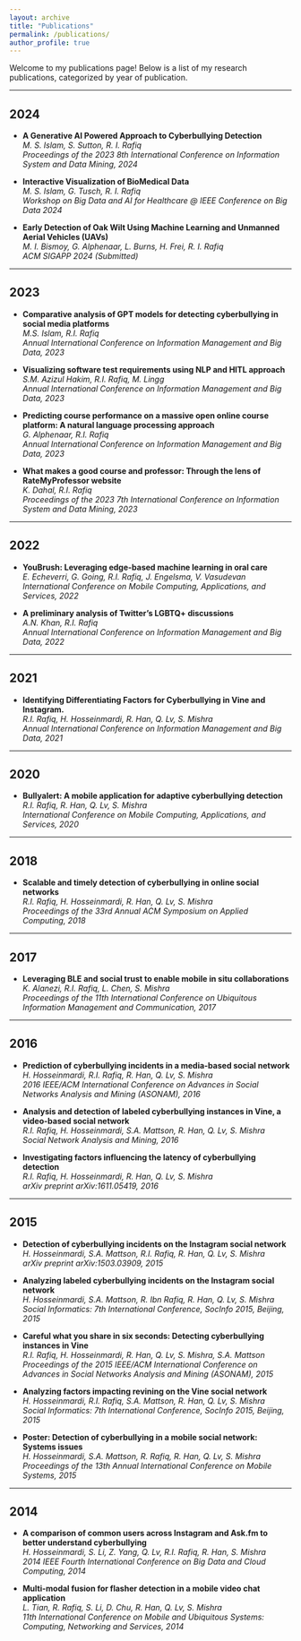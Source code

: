```yaml
---
layout: archive
title: "Publications"
permalink: /publications/
author_profile: true
---
```


<!-- {% if author.googlescholar %}
  You can also find my articles on <u><a href="{{author.googlescholar}}">my Google Scholar profile</a>.</u>
{% endif %}

{% include base_path %}

{% for post in site.publications reversed %}
  {% include archive-single.html %}
{% endfor %} -->

Welcome to my publications page! Below is a list of my research publications, categorized by year of publication.

---

## 2024
- **A Generative AI Powered Approach to Cyberbullying Detection**  
  *M. S. Islam, S. Sutton, R. I. Rafiq*  
  *Proceedings of the 2023 8th International Conference on Information System and Data Mining, 2024*

- **Interactive Visualization of BioMedical Data**  
*M. S. Islam, G. Tusch, R. I. Rafiq*  
*Workshop on Big Data and AI for Healthcare @ IEEE Conference on Big Data 2024*

- **Early Detection of Oak Wilt Using Machine Learning and Unmanned Aerial Vehicles (UAVs)**  
*M. I. Bismoy, G. Alphenaar, L. Burns, H. Frei, R. I. Rafiq*  
*ACM SIGAPP 2024 (Submitted)*

---

## 2023
- **Comparative analysis of GPT models for detecting cyberbullying in social media platforms**  
  *M.S. Islam, R.I. Rafiq*  
  *Annual International Conference on Information Management and Big Data, 2023*

- **Visualizing software test requirements using NLP and HITL approach**  
  *S.M. Azizul Hakim, R.I. Rafiq, M. Lingg*  
  *Annual International Conference on Information Management and Big Data, 2023*

- **Predicting course performance on a massive open online course platform: A natural language processing approach**  
  *G. Alphenaar, R.I. Rafiq*  
  *Annual International Conference on Information Management and Big Data, 2023*

- **What makes a good course and professor: Through the lens of RateMyProfessor website**  
  *K. Dahal, R.I. Rafiq*  
  *Proceedings of the 2023 7th International Conference on Information System and Data Mining, 2023*

---

## 2022
- **YouBrush: Leveraging edge-based machine learning in oral care**  
  *E. Echeverri, G. Going, R.I. Rafiq, J. Engelsma, V. Vasudevan*  
  *International Conference on Mobile Computing, Applications, and Services, 2022*

- **A preliminary analysis of Twitter’s LGBTQ+ discussions**  
  *A.N. Khan, R.I. Rafiq*  
  *Annual International Conference on Information Management and Big Data, 2022*

---

## 2021
- **Identifying Differentiating Factors for Cyberbullying in Vine and Instagram.**  
  *R.I. Rafiq, H. Hosseinmardi, R. Han, Q. Lv, S. Mishra*  
  *Annual International Conference on Information Management and Big Data, 2021*

---

## 2020
- **Bullyalert: A mobile application for adaptive cyberbullying detection**  
  *R.I. Rafiq, R. Han, Q. Lv, S. Mishra*  
  *International Conference on Mobile Computing, Applications, and Services, 2020*

---

## 2018
- **Scalable and timely detection of cyberbullying in online social networks**  
  *R.I. Rafiq, H. Hosseinmardi, R. Han, Q. Lv, S. Mishra*  
  *Proceedings of the 33rd Annual ACM Symposium on Applied Computing, 2018*

---

## 2017
- **Leveraging BLE and social trust to enable mobile in situ collaborations**  
  *K. Alanezi, R.I. Rafiq, L. Chen, S. Mishra*  
  *Proceedings of the 11th International Conference on Ubiquitous Information Management and Communication, 2017*

---

## 2016
- **Prediction of cyberbullying incidents in a media-based social network**  
  *H. Hosseinmardi, R.I. Rafiq, R. Han, Q. Lv, S. Mishra*  
  *2016 IEEE/ACM International Conference on Advances in Social Networks Analysis and Mining (ASONAM), 2016*

- **Analysis and detection of labeled cyberbullying instances in Vine, a video-based social network**  
  *R.I. Rafiq, H. Hosseinmardi, S.A. Mattson, R. Han, Q. Lv, S. Mishra*  
  *Social Network Analysis and Mining, 2016*

- **Investigating factors influencing the latency of cyberbullying detection**  
  *R.I. Rafiq, H. Hosseinmardi, R. Han, Q. Lv, S. Mishra*  
  *arXiv preprint arXiv:1611.05419, 2016*

---

## 2015
- **Detection of cyberbullying incidents on the Instagram social network**  
  *H. Hosseinmardi, S.A. Mattson, R.I. Rafiq, R. Han, Q. Lv, S. Mishra*  
  *arXiv preprint arXiv:1503.03909, 2015*

- **Analyzing labeled cyberbullying incidents on the Instagram social network**  
  *H. Hosseinmardi, S.A. Mattson, R. Ibn Rafiq, R. Han, Q. Lv, S. Mishra*  
  *Social Informatics: 7th International Conference, SocInfo 2015, Beijing, 2015*

- **Careful what you share in six seconds: Detecting cyberbullying instances in Vine**  
  *R.I. Rafiq, H. Hosseinmardi, R. Han, Q. Lv, S. Mishra, S.A. Mattson*  
  *Proceedings of the 2015 IEEE/ACM International Conference on Advances in Social Networks Analysis and Mining (ASONAM), 2015*

- **Analyzing factors impacting revining on the Vine social network**  
  *H. Hosseinmardi, R.I. Rafiq, S.A. Mattson, R. Han, Q. Lv, S. Mishra*  
  *Social Informatics: 7th International Conference, SocInfo 2015, Beijing, 2015*

- **Poster: Detection of cyberbullying in a mobile social network: Systems issues**  
  *H. Hosseinmardi, S.A. Mattson, R. Rafiq, R. Han, Q. Lv, S. Mishra*  
  *Proceedings of the 13th Annual International Conference on Mobile Systems, 2015*

---

## 2014
- **A comparison of common users across Instagram and Ask.fm to better understand cyberbullying**  
  *H. Hosseinmardi, S. Li, Z. Yang, Q. Lv, R.I. Rafiq, R. Han, S. Mishra*  
  *2014 IEEE Fourth International Conference on Big Data and Cloud Computing, 2014*

- **Multi-modal fusion for flasher detection in a mobile video chat application**  
  *L. Tian, R. Rafiq, S. Li, D. Chu, R. Han, Q. Lv, S. Mishra*  
  *11th International Conference on Mobile and Ubiquitous Systems: Computing, Networking and Services, 2014*
